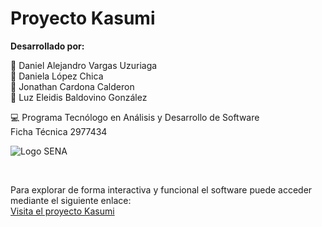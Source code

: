 # Proyecto Kasumi

**Desarrollado por:**

:man: Daniel Alejandro Vargas Uzuriaga <br>
:woman: Daniela López Chica <br>
:man: Jonathan Cardona Calderon <br>
:woman: Luz Eleidis Baldovino González


:computer: Programa Tecnólogo en Análisis y Desarrollo de Software <br>
Ficha Técnica 2977434 <br>

![Logo SENA](https://docs.google.com/drawings/d/e/2PACX-1vRHtXZUAI_yYltgXtZnIChIn1CDQyMCtZJLQ8R-5TiVO_IjaDVPsQnYlPEotP63Jz_I06loshw4yA1X/pub?w=50&h=50)

<br>

Para explorar de forma interactiva y funcional el software puede acceder mediante el siguiente enlace: <br>
[Visita el proyecto Kasumi](https://jcardonamde.github.io/kasumi/index.html)
